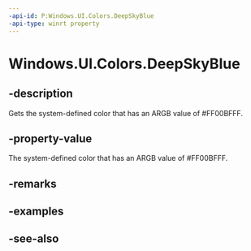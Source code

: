 ```yaml
---
-api-id: P:Windows.UI.Colors.DeepSkyBlue
-api-type: winrt property
---
```


<!-- Property syntax
public Windows.UI.Color DeepSkyBlue { get; }
-->

# Windows.UI.Colors.DeepSkyBlue

## -description

Gets the system-defined color that has an ARGB value of #FF00BFFF.



## -property-value

The system-defined color that has an ARGB value of #FF00BFFF.

## -remarks

## -examples

## -see-also
